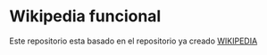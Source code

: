 # Wikipedia funcional

Este repositorio esta basado en el repositorio ya creado [WIKIPEDIA](https://github.com/BYjosep/WIKIPEDIA)